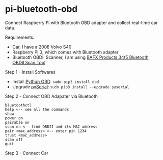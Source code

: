 # pi-bluetooth-obd
Connect Raspberry Pi with Bluetooth OBD adapter and collect real-time car data. 

Requirements:
* Car, I have a 2008 Volvo S40
* Raspberry Pi 3, which comes with Bluetooth adapter
* Bluetooth OBDII Scanner, I am using [BAFX Products 34t5 Bluetooth OBDII Scan Tool](https://www.amazon.com/gp/product/B005NLQAHS)

Step 1 - Install Softwares
* Install [Python OBD](http://python-obd.readthedocs.io/en/latest/): ```sudo pip3 install obd```
* Upgrade [pySerial](https://pythonhosted.org/pyserial/): ```sudo pip3 install --upgrade pyserial```

Step 2 - Connect OBD Adapater via Bluetooth
```
bluetoothctl
help <-- see all the commands
show
power on
pairable on
scan on <-- find OBDII and its MAC address
pair <mac_address> <-- enter pin 1234
trust <mac_address>
scan off
quit
```
Step 3 - Connect Car
